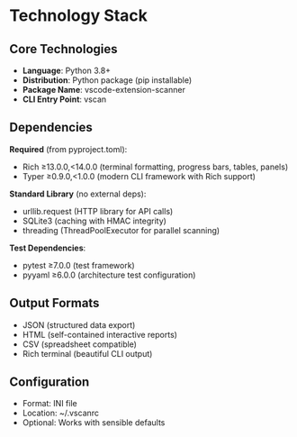 # Technology Stack

## Core Technologies
- **Language**: Python 3.8+
- **Distribution**: Python package (pip installable)
- **Package Name**: vscode-extension-scanner
- **CLI Entry Point**: vscan

## Dependencies
**Required** (from pyproject.toml):
- Rich ≥13.0.0,<14.0.0 (terminal formatting, progress bars, tables, panels)
- Typer ≥0.9.0,<1.0.0 (modern CLI framework with Rich support)

**Standard Library** (no external deps):
- urllib.request (HTTP library for API calls)
- SQLite3 (caching with HMAC integrity)
- threading (ThreadPoolExecutor for parallel scanning)

**Test Dependencies**:
- pytest ≥7.0.0 (test framework)
- pyyaml ≥6.0.0 (architecture test configuration)

## Output Formats
- JSON (structured data export)
- HTML (self-contained interactive reports)
- CSV (spreadsheet compatible)
- Rich terminal (beautiful CLI output)

## Configuration
- Format: INI file
- Location: ~/.vscanrc
- Optional: Works with sensible defaults

